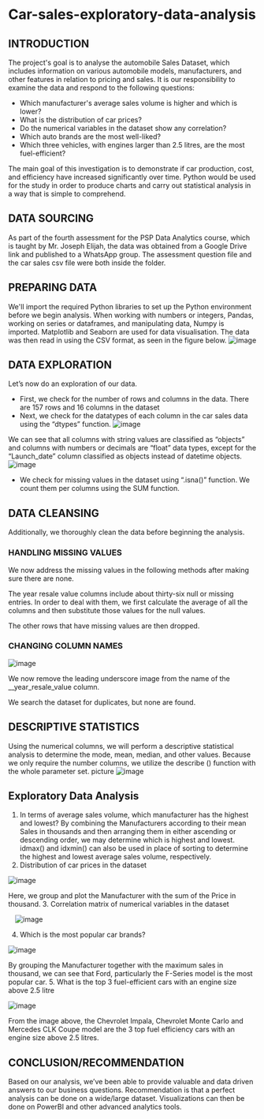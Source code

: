 # Car-sales-exploratory-data-analysis
## INTRODUCTION
The project's goal is to analyse the automobile Sales Dataset, which includes information on various automobile models, manufacturers, and other features in relation to pricing and sales. It is our responsibility to examine the data and respond to the following questions:

- Which manufacturer's average sales volume is higher and which is lower?
- What is the distribution of car prices?
- Do the numerical variables in the dataset show any correlation?
- Which auto brands are the most well-liked?
- Which three vehicles, with engines larger than 2.5 litres, are the most fuel-efficient?

The main goal of this investigation is to demonstrate if car production, cost, and efficiency have increased significantly over time. Python would be used for the study in order to produce charts and carry out statistical analysis in a way that is simple to comprehend.

## DATA SOURCING 
As part of the fourth assessment for the PSP Data Analytics course, which is taught by Mr. Joseph Elijah, the data was obtained from a Google Drive link and published to a WhatsApp group. The assessment question file and the car sales csv file were both inside the folder. 

## PREPARING DATA 
We'll import the required Python libraries to set up the Python environment before we begin analysis. When working with numbers or integers, Pandas, working on series or dataframes, and manipulating data, Numpy is imported. Matplotlib and Seaborn are used for data visualisation. The data was then read in using the CSV format, as seen in the figure below.
 ![image](https://github.com/user-attachments/assets/5ded4877-fe4d-4c20-ab97-0993cf602135)

## DATA EXPLORATION 
Let’s now do an exploration of our data.
- First, we check for the number of rows and columns in the data. There are 157 rows and 16 columns in the dataset
- Next, we check for the datatypes of each column in the car sales data using the “dtypes” function.
 ![image](https://github.com/user-attachments/assets/68cd909c-cfe7-4567-bc27-9d8f056da9a7)

We can see that all columns with string values are classified as “objects” and columns with numbers or decimals are “float” data types, except for the “Launch_date” column classified as objects instead of datetime objects.
 ![image](https://github.com/user-attachments/assets/b79e4195-7a63-4521-a107-cea965c4bc9e)

- We check for missing values in the dataset using “.isna()” function. We count them per columns using the SUM function.

## DATA CLEANSING
Additionally, we thoroughly clean the data before beginning the analysis.

### HANDLING MISSING VALUES
We now address the missing values in the following methods after making sure there are none. 

The year resale value columns include about thirty-six null or missing entries. In order to deal with them, we first calculate the average of all the columns and then substitute those values for the null values. 

The other rows that have missing values are then dropped.
 
### CHANGING COLUMN NAMES
 ![image](https://github.com/user-attachments/assets/a39fca76-7d5c-43d7-b84d-8b9fb3463b6e)

We now remove the leading underscore image from the name of the __year_resale_value column. 

We search the dataset for duplicates, but none are found.

## DESCRIPTIVE STATISTICS 
Using the numerical columns, we will perform a descriptive statistical analysis to determine the mode, mean, median, and other values. Because we only require the number columns, we utilize the describe () function with the whole parameter set. picture 
 ![image](https://github.com/user-attachments/assets/c48e1099-28ba-4cfe-a92b-79a00ee2dbcd)

## Exploratory Data Analysis
1.	 In terms of average sales volume, which manufacturer has the highest and lowest? 
By combining the Manufacturers according to their mean Sales in thousands and then arranging them in either ascending or descending order, we may determine which is highest and lowest. idmax() and idxmin() can also be used in place of sorting to determine the highest and lowest average sales volume, respectively. 
2.	Distribution of car prices in the dataset

 ![image](https://github.com/user-attachments/assets/9bf78df2-bdc8-40d9-8b48-36fedd840001)

Here, we group and plot the Manufacturer with the sum of the Price in thousand.
3.	Correlation matrix of numerical variables in the dataset
 
 ![image](https://github.com/user-attachments/assets/6945e941-9d10-4c04-9d38-f359c17256cf)

4.	Which is the most popular car brands?

 ![image](https://github.com/user-attachments/assets/3a54b2d4-7209-4430-a2d2-d16d7b262846)

By grouping the Manufacturer together with the maximum sales in thousand, we can see that Ford, particularly the F-Series model is the most popular car.
5.	What is the top 3 fuel-efficient cars with an engine size above 2.5 litre

 ![image](https://github.com/user-attachments/assets/bd982f5d-b917-4011-899d-4ff1e90a26f3)

From the image above, the Chevrolet Impala, Chevrolet Monte Carlo and Mercedes CLK Coupe model are the 3 top fuel efficiency cars with an engine size above 2.5 litres.

## CONCLUSION/RECOMMENDATION
Based on our analysis, we’ve been able to provide valuable and data driven answers to our business questions. Recommendation is that a perfect analysis can be done on a wide/large dataset. Visualizations can then be done on PowerBI and other advanced analytics tools.
